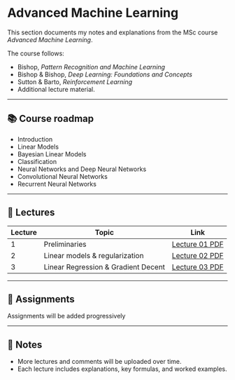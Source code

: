 # Advanced Machine Learning

This section documents my notes and explanations from the MSc course *Advanced Machine Learning*.  

The course follows:

- Bishop, *Pattern Recognition and Machine Learning*  
- Bishop & Bishop, *Deep Learning: Foundations and Concepts*  
- Sutton & Barto, *Reinforcement Learning*  
- Additional lecture material.

---

## 📚  Course roadmap

- Introduction  
- Linear Models  
- Bayesian Linear Models  
- Classification  
- Neural Networks and Deep Neural Networks  
- Convolutional Neural Networks  
- Recurrent Neural Networks  

---

## 📖 Lectures

| Lecture | Topic                               | Link                                                  |
|---------|-------------------------------------|-------------------------------------------------------|
| 1       | Preliminaries                       | [Lecture 01 PDF](lectures/lecture01/lecture01.pdf)    |
| 2       | Linear models & regularization      | [Lecture 02 PDF](lectures/lecture02/lecture02.pdf)    |
| 3       | Linear Regression & Gradient Decent | [Lecture 03 PDF](lectures/lecture03/lecture03.pdf)    |   

---
 
## 📝 Assignments

Assignments will be added progressively

---

## 🔮 Notes
- More lectures and comments will be uploaded over time.  
- Each lecture includes explanations, key formulas, and worked examples.

